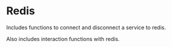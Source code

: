 # Redis
Includes functions to connect and disconnect a service to redis.

Also includes interaction functions with redis.
